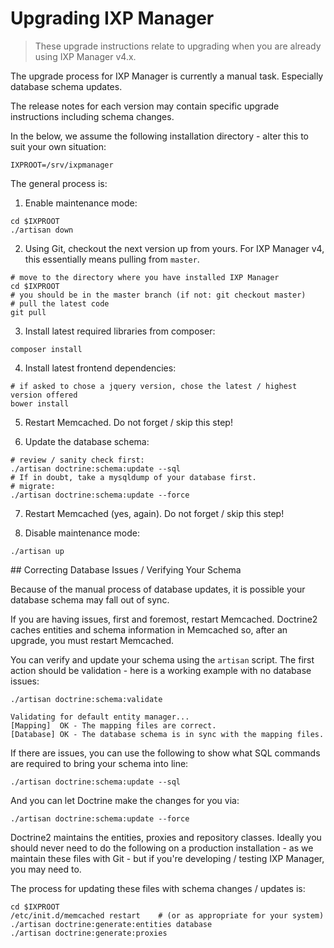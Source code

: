 # Upgrading IXP Manager

> These upgrade instructions relate to upgrading when you are already using IXP Manager v4.x.

The upgrade process for IXP Manager is currently a manual task. Especially database schema updates.

The release notes for each version may contain specific upgrade instructions including schema changes.

In the below, we assume the following installation directory - alter this to suit your own situation:

```
IXPROOT=/srv/ixpmanager
```


The general process is:

1. Enable maintenance mode:
```
cd $IXPROOT
./artisan down
```

2. Using Git, checkout the next version up from yours. For IXP Manager v4, this essentially means pulling from `master`.
```
# move to the directory where you have installed IXP Manager
cd $IXPROOT
# you should be in the master branch (if not: git checkout master)
# pull the latest code
git pull
```

3. Install latest required libraries from composer:
```
composer install
```

4. Install latest frontend dependencies:
```
# if asked to chose a jquery version, chose the latest / highest version offered
bower install
```

5. Restart Memcached. Do not forget / skip this step!

6. Update the database schema:
```
# review / sanity check first:
./artisan doctrine:schema:update --sql
# If in doubt, take a mysqldump of your database first.
# migrate:
./artisan doctrine:schema:update --force
```

7. Restart Memcached (yes, again). Do not forget / skip this step!

8. Disable maintenance mode:
```
./artisan up
```

## Correcting Database Issues / Verifying Your Schema

Because of the manual process of database updates, it is possible your database schema may fall out of sync.

If you are having issues, first and foremost, restart Memcached. Doctrine2 caches entities and schema information in Memcached so, after an upgrade, you must restart Memcached.

You can verify and update your schema using the `artisan` script. The first action should be validation - here is a working example with no database issues:

```
./artisan doctrine:schema:validate

Validating for default entity manager...
[Mapping]  OK - The mapping files are correct.
[Database] OK - The database schema is in sync with the mapping files.
```

If there are issues, you can use the following to show what SQL commands are required to bring your schema into line:

```
./artisan doctrine:schema:update --sql
```

And you can let Doctrine make the changes for you via:

```
./artisan doctrine:schema:update --force
```

Doctrine2 maintains the entities, proxies and repository classes. Ideally you should never need to do the following on a production installation - as we maintain these files with Git - but if you're developing / testing IXP Manager, you may need to.

The process for updating these files with schema changes / updates is:

```
cd $IXPROOT
/etc/init.d/memcached restart    # (or as appropriate for your system)
./artisan doctrine:generate:entities database
./artisan doctrine:generate:proxies
```
